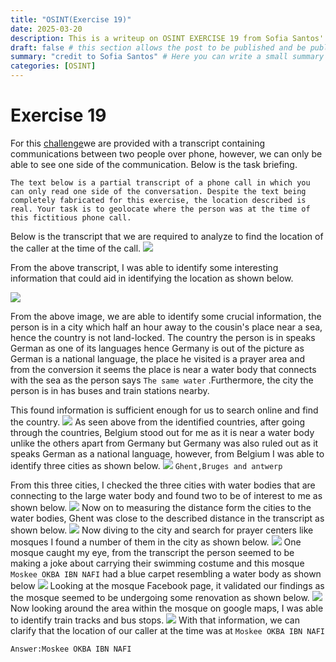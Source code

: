 ```yaml
---
title: "OSINT(Exercise 19)"
date: 2025-03-20
description: This is a writeup on OSINT EXERCISE 19 from Sofia Santos' OSINT analysis and exercises.
draft: false # this section allows the post to be published and be public, is it is set to true the post will not be published.
summary: "credit to Sofia Santos" # Here you can write a small summary of the post if needed
categories: [OSINT]
---
```

# Exercise 19

For this [challenge](https://gralhix.com/list-of-osint-exercises/osint-exercise-019/)we are provided with a transcript containing communications between two people over phone, however, we can only be able to see one side of the communication. Below is the task briefing.
```
The text below is a partial transcript of a phone call in which you can only read one side of the conversation. Despite the text being completely fabricated for this exercise, the location described is real. Your task is to geolocate where the person was at the time of this fictitious phone call.
```
Below is the transcript that we are required to analyze to find the location of the caller at the time of the call.
![](osintexercise019.png)

From the above transcript, I was able to identify some interesting information that could aid in identifying the location as shown below.

![](Pasted%20image%2020250320123430.png)

From the above image, we are able to identify some crucial information, the person is in a city which half an hour away to the cousin's place near a sea, hence the country is not land-locked. The country the person is in speaks German as one of its languages hence Germany is out of the picture as German is a national language, the place he visited is a prayer area and from the conversion it seems the place is near a water body that connects with the sea as the person says `The same water` .Furthermore, the city the person is in has buses and train stations nearby.

This found information is sufficient enough for us to search online and find the country.
![](Pasted%20image%2020250320134759.png)
As seen above from the identified countries, after going through the countries, Belgium stood out for me as it is near a water body unlike the others apart from Germany but Germany was also ruled out as it speaks German as a national language, however, from Belgium I was able to identify three cities as shown below.
![](Pasted%20image%2020250320135519.png)
`Ghent,Bruges and antwerp`

From this three cities, I checked the three cities with water bodies that are connecting to the large water body and found two to be of interest to me as shown below.
![](Pasted%20image%2020250320142904.png)
Now on to measuring the distance form the cities to the water bodies, Ghent was close to the described distance in the transcript as shown below.
![](Pasted%20image%2020250320143126.png)
Now diving to the city and search for prayer centers like mosques I found a number of them in the city as shown below.
![](Pasted%20image%2020250320143351.png)
One mosque caught my eye, from the transcript the person seemed to be making a joke about carrying their swimming costume and this mosque `Moskee OKBA IBN NAFI` had a blue carpet resembling a water body as shown below
![](Pasted%20image%2020250320143654.png)
Looking at the mosque Facebook page, it validated our findings as the mosque seemed to be undergoing some renovation as shown below.
![](Pasted%20image%2020250320144003.png)
Now looking around the area within the mosque on google maps, I was able to identify train tracks and bus stops.
![](Pasted%20image%2020250320144639.png)
With that information, we can clarify that the location of our caller at the time was at `Moskee OKBA IBN NAFI`

`Answer:Moskee OKBA IBN NAFI`



